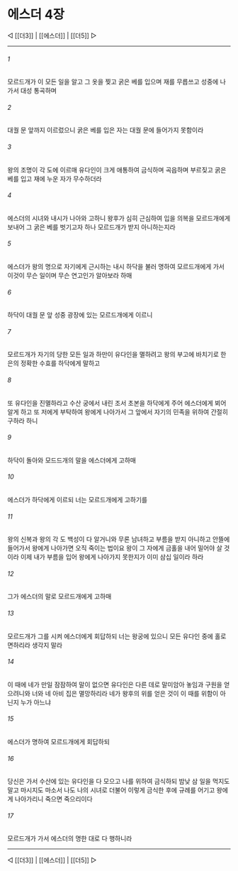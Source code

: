 # 에스더 4장

◁ [[더3]] | [[에스더]] | [[더5]] ▷
***

###### 1
모르드개가 이 모든 일을 알고 그 옷을 찢고 굵은 베를 입으며 재를 무릅쓰고 성중에 나가서 대성 통곡하며

###### 2
대궐 문 앞까지 이르렀으니 굵은 베를 입은 자는 대궐 문에 들어가지 못함이라

###### 3
왕의 조명이 각 도에 이르매 유다인이 크게 애통하여 금식하며 곡읍하며 부르짖고 굵은 베를 입고 재에 누운 자가 무수하더라

###### 4
에스더의 시녀와 내시가 나아와 고하니 왕후가 심히 근심하여 입을 의복을 모르드개에게 보내어 그 굵은 베를 벗기고자 하나 모르드개가 받지 아니하는지라

###### 5
에스더가 왕의 명으로 자기에게 근시하는 내시 하닥을 불러 명하여 모르드개에게 가서 이것이 무슨 일이며 무슨 연고인가 알아보라 하매

###### 6
하닥이 대궐 문 앞 성중 광장에 있는 모르드개에게 이르니

###### 7
모르드개가 자기의 당한 모든 일과 하만이 유다인을 멸하려고 왕의 부고에 바치기로 한 은의 정확한 수효를 하닥에게 말하고

###### 8
또 유다인을 진멸하라고 수산 궁에서 내린 조서 초본을 하닥에게 주어 에스더에게 뵈어 알게 하고 또 저에게 부탁하여 왕에게 나아가서 그 앞에서 자기의 민족을 위하여 간절히 구하라 하니

###### 9
하닥이 돌아와 모드드개의 말을 에스더에게 고하매

###### 10
에스더가 하닥에게 이르되 너는 모르드개에게 고하기를

###### 11
왕의 신복과 왕의 각 도 백성이 다 알거니와 무론 남녀하고 부름을 받지 아니하고 안뜰에 들어가서 왕에게 나아가면 오직 죽이는 법이요 왕이 그 자에게 금홀을 내어 밀어야 살 것이라 이제 내가 부름을 입어 왕에게 나아가지 못한지가 이미 삼십 일이라 하라

###### 12
그가 에스더의 말로 모르드개에게 고하매

###### 13
모르드개가 그를 시켜 에스더에게 회답하되 너는 왕궁에 있으니 모든 유다인 중에 홀로 면하리라 생각지 말라

###### 14
이 때에 네가 만일 잠잠하여 말이 없으면 유다인은 다른 데로 말미암아 놓임과 구원을 얻으려니와 너와 네 아비 집은 멸망하리라 네가 왕후의 위를 얻은 것이 이 때를 위함이 아닌지 누가 아느냐

###### 15
에스더가 명하여 모르드개에게 회답하되

###### 16
당신은 가서 수산에 있는 유다인을 다 모으고 나를 위하여 금식하되 밤낮 삼 일을 먹지도 말고 마시지도 마소서 나도 나의 시녀로 더불어 이렇게 금식한 후에 규례를 어기고 왕에게 나아가리니 죽으면 죽으리이다

###### 17
모르드개가 가서 에스더의 명한 대로 다 행하니라

***
◁ [[더3]] | [[에스더]] | [[더5]] ▷